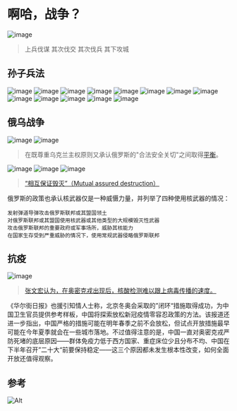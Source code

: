 # 啊哈，战争？

![image](https://user-images.githubusercontent.com/101454594/158015788-06f7de2a-1c16-49cb-beb8-7dc3127a528b.png)
> 上兵伐谋 其次伐交 其次伐兵 其下攻城

## 孙子兵法

![image](https://user-images.githubusercontent.com/101454594/158015845-918fa0c7-4402-471b-8abf-8186d1276cdc.png)
![image](https://user-images.githubusercontent.com/101454594/158015851-e859b8a4-00f7-4c28-9bef-4dbd633bc698.png)
![image](https://user-images.githubusercontent.com/101454594/158015857-04e2870d-bd9c-4779-9599-ba63b95320e0.png)
![image](https://user-images.githubusercontent.com/101454594/158015863-6ba9e8af-5a1f-43df-ac83-44a4682798b9.png)
![image](https://user-images.githubusercontent.com/101454594/158015868-f0f6dee2-2ade-45a7-bc38-928af40b1aed.png)
![image](https://user-images.githubusercontent.com/101454594/158015870-7b6eb177-f817-4268-b0a5-05e682124414.png)
![image](https://user-images.githubusercontent.com/101454594/158015872-0fc2a32b-0162-4ab8-bb5d-c837c776edb3.png)
![image](https://user-images.githubusercontent.com/101454594/158015874-5595f01e-0bef-4be5-b103-1608acb90af5.png)
![image](https://user-images.githubusercontent.com/101454594/158015879-5492de29-f970-4762-aa36-6ee23a88e412.png)
![image](https://user-images.githubusercontent.com/101454594/158015883-033a8d3c-88a0-4d41-bcdb-a8a984f2d748.png)
![image](https://user-images.githubusercontent.com/101454594/158015889-cfbd973a-ebf7-493d-ba1f-c0b14d52c828.png)
![image](https://user-images.githubusercontent.com/101454594/158015896-ef507add-2ddf-457a-a1f7-e652fcb9249d.png)
![image](https://user-images.githubusercontent.com/101454594/158015902-3fb1b7f2-4273-49ba-8d7d-96d76e11d916.png)


## 俄乌战争

![image](https://user-images.githubusercontent.com/101454594/158013765-b2e39e29-0496-44af-94b3-7c7a9fc8598e.png)
![image](https://user-images.githubusercontent.com/101454594/158013852-61d6af6b-3a4f-4a89-9a12-71ccf780ba31.png)
> 在既尊重乌克兰主权原则又承认俄罗斯的"合法安全关切"之间取得[平衡](https://www.bbc.com/zhongwen/simp/world-60570540)。

![image](https://user-images.githubusercontent.com/101454594/158013783-ecace4ba-5373-43ec-b540-1371bb138849.png)
![image](https://user-images.githubusercontent.com/101454594/158013790-07b560d4-0b1e-4219-b981-80a3ed35e03d.png)
![image](https://user-images.githubusercontent.com/101454594/158013795-bcf76689-29a8-44ad-bc12-4e97f04b6774.png)
> [“相互保证毁灭”（Mutual assured destruction）](https://www.bbc.com/zhongwen/simp/world-60599049)

俄罗斯的政策也承认核武器仅是一种威慑力量，并列举了四种使用核武器的情况：

```
发射弹道导弹攻击俄罗斯联邦或其盟国领土
对俄罗斯联邦或其盟国使用核武器或其他类型的大规模毁灭性武器
攻击俄罗斯联邦的重要政府或军事场所，威胁其核能力
在国家生存受到严重威胁的情况下，使用常规武器侵略俄罗斯联邦
```

## 抗疫

![image](https://user-images.githubusercontent.com/101454594/158014704-3cdd54a0-52ab-4d7b-9063-2026dcf015e5.png)
> [张文宏认为，在奥密克戎出现后，核酸检测难以跟上病毒传播的速度。](https://www.bbc.com/zhongwen/simp/chinese-news-60719623)

《华尔街日报》也援引知情人士称，北京冬奥会采取的”闭环“措施取得成功，为中国卫生官员提供参考样板，中国将探索放松新冠疫情零容忍政策的方法。该报道还进一步指出，中国严格的措施可能在明年春季之前不会放松，但试点开放措施最早可能在今年夏季就会在一些城市落地。不过值得注意的是，中国一直对奥密克戎严防死堵的底层原因——群体免疫力低于西方国家、重症床位少且分布不均、中国在下半年召开”二十大“前要保持稳定——这三个原因都未发生根本性改变，如何全面开放还值得观察。

## 参考

![Alt](https://repobeats.axiom.co/api/embed/0ea14bf1510c67f04936bfbf9f41c43db3faec62.svg "Repobeats analytics image")
